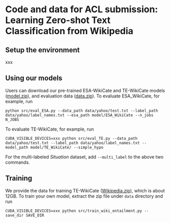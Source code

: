 # Code and data for ACL submission: Learning Zero-shot Text Classification from Wikipedia
## Setup the environment
xxx
## Using our models
Users can download our pre-trained ESA-WikiCate and TE-WikiCate models ([model.zip](http://...)), and evaluation data ([data.zip](http://...)). 
To evaluate ESA_WikiCate, for example, run
```
python src/eval_ESA.py --data_path data/yahoo/test.txt --label_path data/yahoo/label_names.txt --esa_path model/ESA_WikiCate --n_jobs N_JOBS
```
To evaluate TE-WikiCate, for example, run
```
CUDA_VISIBLE_DEVICES=xxx python src/eval_TE.py --data_path data/yahoo/test.txt --label_path data/yahoo/label_names.txt --model_path model/TE_WikiCate/ --simple_hypo
```
For the multi-labeled *Situation* dataset, add ```--multi_label``` to the above two commands. 
## Training
We provide the data for training TE-WikiCate ([Wikipedia.zip](http://...)), which is about 12GB. To train your own model, extract the zip file under ```data``` directory and run
```
CUDA_VISIBLE_DEVICES=xxx python src/train_wiki_entailment.py --save_dir SAVE_DIR
```



